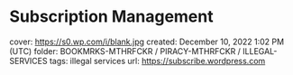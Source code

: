 # Subscription Management

cover: https://s0.wp.com/i/blank.jpg
created: December 10, 2022 1:02 PM (UTC)
folder: BOOKMRKS-MTHRFCKR / PIRACY-MTHRFCKR / ILLEGAL-SERVICES
tags: illegal services
url: https://subscribe.wordpress.com